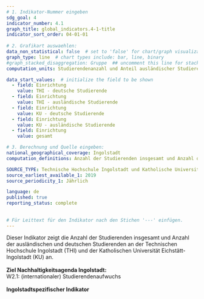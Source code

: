 ```yaml
---
# 1. Indikator-Nummer eingeben 
sdg_goal: 4 
indicator_number: 4.1
graph_title: global_indicators.4-1-title
indicator_sort_order: 04-01-01
 
# 2. Grafikart auswaehlen: 
data_non_statistical: false  # set to 'false' for chart/graph visualization 
graph_type: line  # chart types include: bar, line, binary 
#graph_stacked_disaggregation: Gruppe  ## uncomment this line for stacked bars. eplace 'Geschlecht' with the field of aggregation. 
computation_units: Studierendenanzahl und Anteil ausländischer Studierender

data_start_values:  # initialize the field to be shown  
  - field: Einrichtung 
    value: THI - deutsche Studierende
  - field: Einrichtung 
    value: THI - ausländische Studierende
  - field: Einrichtung 
    value: KU - deutsche Studierende
  - field: Einrichtung 
    value: KU - ausländische Studierende
  - field: Einrichtung 
    value: gesamt

# 3. Berechnung und Quelle eingeben: 
national_geographical_coverage: Ingolstadt 
computation_definitions: Anzahl der Studierenden insgesamt und Anzahl der ausländischen und deutschen Studierenden an der Technischen Hochschule Ingolstadt (THI) und der Katholischen Universität Eichstätt-Ingolstadt (KU)

SOURCE_TYPE: Technische Hochschule Ingolstadt und Katholische Universität Eichstätt-Ingolstadt jeweils zum 1.12.  # data source  
source_earliest_available_1: 2019
source_periodicity_1: Jährlich

language: de   
published: true 
reporting_status: complete
 
 
# Für Leittext für den Indikator nach den Stichen '---' einfügen. 
---
```

Dieser Indikator zeigt die Anzahl der Studierenden insgesamt und Anzahl der ausländischen und deutschen Studierenden an der Technischen Hochschule Ingolstadt (THI) und der Katholischen Universität Eichstätt-Ingolstadt (KU) an. <br>
<br>
<b>Ziel Nachhaltigkeitsagenda Ingolstadt:</b><br>
W2.1: (internationaler) Studierendenaufwuchs <br>
<br>
<b>Ingolstadtspezifischer Indikator</b>
